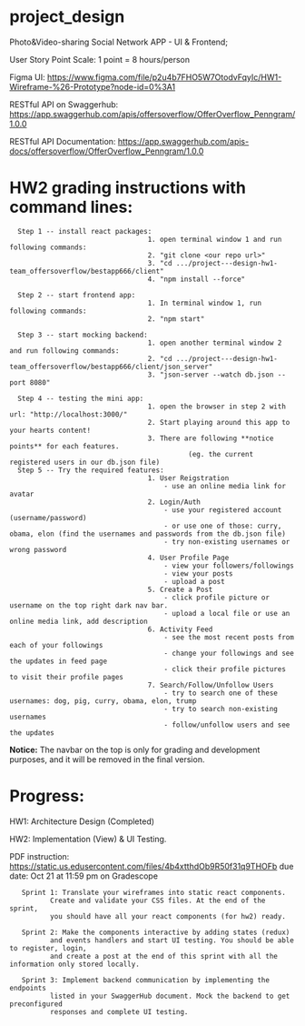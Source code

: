 # project_design
Photo&amp;Video-sharing Social Network APP -  UI & Frontend; 

User Story Point Scale: 1 point = 8 hours/person

Figma UI: https://www.figma.com/file/p2u4b7FHO5W7OtodvFqyIc/HW1-Wireframe-%26-Prototype?node-id=0%3A1

RESTful API on Swaggerhub: https://app.swaggerhub.com/apis/offersoverflow/OfferOverflow_Penngram/1.0.0

RESTful API Documentation: https://app.swaggerhub.com/apis-docs/offersoverflow/OfferOverflow_Penngram/1.0.0

# HW2 grading instructions with command lines:

      Step 1 -- install react packages: 
                                      1. open terminal window 1 and run following commands:
                                      2. "git clone <our repo url>"
                                      3. "cd .../project---design-hw1-team_offersoverflow/bestapp666/client" 
                                      4. "npm install --force"
                                       
      Step 2 -- start frontend app:  
                                      1. In terminal window 1, run following commands:
                                      2. "npm start"
                                      
      Step 3 -- start mocking backend:  
                                      1. open another terminal window 2 and run following commands:
                                      2. "cd .../project---design-hw1-team_offersoverflow/bestapp666/client/json_server" 
                                      3. "json-server --watch db.json --port 8080"
                               
      Step 4 -- testing the mini app:  
                                      1. open the browser in step 2 with url: "http://localhost:3000/"
                                      2. Start playing around this app to your hearts content! 
                                      3. There are following **notice points** for each features.
                                                (eg. the current registered users in our db.json file)
      Step 5 -- Try the required features: 
                                      1. User Reigstration
                                          - use an online media link for avatar
                                      2. Login/Auth
                                          - use your registered account (username/password)
                                          - or use one of those: curry, obama, elon (find the usernames and passwords from the db.json file)
                                          - try non-existing usernames or wrong password
                                      4. User Profile Page
                                          - view your followers/followings 
                                          - view your posts
                                          - upload a post
                                      5. Create a Post
                                          - click profile picture or username on the top right dark nav bar.
                                          - upload a local file or use an online media link, add description
                                      6. Activity Feed
                                          - see the most recent posts from each of your followings
                                          - change your followings and see the updates in feed page
                                          - click their profile pictures to visit their profile pages
                                      7. Search/Follow/Unfollow Users
                                          - try to search one of these usernames: dog, pig, curry, obama, elon, trump
                                          - try to search non-existing usernames
                                          - follow/unfollow users and see the updates

**Notice:** The navbar on the top is only for grading and development purposes, and it will be removed in the final version.

# Progress:
HW1: Architecture Design (Completed)

HW2: Implementation (View) & UI Testing. 

PDF instruction: https://static.us.edusercontent.com/files/4b4xtthdOb9R50f31q9THOFb
due date: Oct 21 at 11:59 pm on Gradescope
       
       Sprint 1: Translate your wireframes into static react components. 
              Create and validate your CSS files. At the end of the sprint, 
              you should have all your react components (for hw2) ready.

       Sprint 2: Make the components interactive by adding states (redux) 
              and events handlers and start UI testing. You should be able to register, login, 
              and create a post at the end of this sprint with all the information only stored locally.

       Sprint 3: Implement backend communication by implementing the endpoints
              listed in your SwaggerHub document. Mock the backend to get preconfigured 
              responses and complete UI testing.

